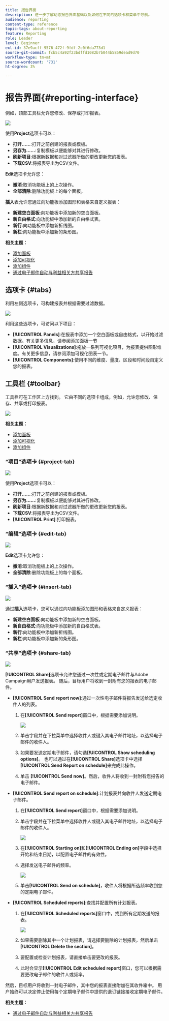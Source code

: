 ```yaml
---
title: 报告界面
description: 进一步了解动态报告界面基础以及如何在不同的选项卡和菜单中导航。
audience: reporting
content-type: reference
topic-tags: about-reporting
feature: Reporting
role: Leader
level: Beginner
exl-id: 37e9acff-9576-472f-9fdf-2c0f6da773d1
source-git-commit: fcb5c4a92f23bdffd1082b7b044b5859dead9d70
workflow-type: tm+mt
source-wordcount: '731'
ht-degree: 3%

---
```


# 报告界面{#reporting-interface}

例如，顶部工具栏允许您修改、保存或打印报表。

![](assets/dynamic_report_toolbar.png)

使用&#x200B;**Project**&#x200B;选项卡可以：

* **打开……**:打开之前创建的报表或模板。
* **另存为……**:复制模板以便能够对其进行修改。
* **刷新项目**:根据新数据和对过滤器所做的更改更新您的报表。
* **下载CSV**:将报表导出为CSV文件。

**Edit**&#x200B;选项卡允许您：

* **撤消**:取消功能板上的上次操作。
* **全部清除**:删除功能板上的每个面板。

**插入**&#x200B;表允许您通过向功能板添加图形和表格来自定义报表：

* **新建空白面板**:向功能板中添加新的空白面板。
* **新自由格式**:向功能板中添加新的自由格式表。
* **新行**:向功能板中添加新折线图。
* **新栏**:向功能板中添加新的条形图。

**相关主题：**

* [添加面板](../../reporting/using/adding-panels.md)
* [添加可视化](../../reporting/using/adding-visualizations.md)
* [添加组件](../../reporting/using/adding-components.md)
* [通过电子邮件自动与利益相关方共享报告](https://helpx.adobe.com/campaign/kb/simplify-campaign-management.html#Reportandshareinsightswithallstakeholders)

## 选项卡 {#tabs}

利用左侧选项卡，可构建报表并根据需要过滤数据。

![](assets/dynamic_report_interface.png)

利用这些选项卡，可访问以下项目：

* **[!UICONTROL Panels]**:在报表中添加一个空白面板或自由格式，以开始过滤数据。有关更多信息，请参阅添加面板一节
* **[!UICONTROL Visualizations]**:拖放一系列可视化项目，为报表提供图形维度。有关更多信息，请参阅添加可视化图表一节。
* **[!UICONTROL Components]**:使用不同的维度、量度、区段和时间段自定义您的报表。

## 工具栏 {#toolbar}

工具栏可在工作区上方找到。 它由不同的选项卡组成，例如，允许您修改、保存、共享或打印报表。

![](assets/dynamic_report_toolbar.png)

**相关主题：**

* [添加面板](../../reporting/using/adding-panels.md)
* [添加可视化](../../reporting/using/adding-visualizations.md)
* [添加组件](../../reporting/using/adding-components.md)

### “项目”选项卡 {#project-tab}

![](assets/tab_project.png)

使用&#x200B;**Project**&#x200B;选项卡可以：

* **打开……**:打开之前创建的报表或模板。
* **另存为……**:复制模板以便能够对其进行修改。
* **刷新项目**:根据新数据和对过滤器所做的更改更新您的报表。
* **下载CSV**:将报表导出为CSV文件。
* **[!UICONTROL Print]**:打印报表。

### “编辑”选项卡 {#edit-tab}

![](assets/tab_edit.png)

**Edit**&#x200B;选项卡允许您：

* **撤消**:取消功能板上的上次操作。
* **全部清除**:删除功能板上的每个面板。

### “插入”选项卡 {#insert-tab}

![](assets/tab_insert.png)

通过&#x200B;**插入**&#x200B;选项卡，您可以通过向功能板添加图形和表格来自定义报表：

* **新建空白面板**:向功能板中添加新的空白面板。
* **新自由格式**:向功能板中添加新的自由格式表。
* **新行**:向功能板中添加新折线图。
* **新栏**:向功能板中添加新的条形图。

### “共享”选项卡 {#share-tab}

![](assets/tab_share_1.png)

**[!UICONTROL Share]**&#x200B;选项卡允许您通过一次性或定期电子邮件与Adobe Campaign用户发送报表。 随后，目标用户将收到一封附有您的报表的电子邮件。

* **[!UICONTROL Send report now]**:通过一次性电子邮件将报告发送给选定收件人的列表。

   1. 在&#x200B;**[!UICONTROL Send report]**&#x200B;窗口中，根据需要添加说明。

      ![](assets/tab_share_4.png)

   1. 单击字段并在下拉菜单中选择收件人或键入其电子邮件地址，以选择电子邮件的收件人。
   1. 如果要发送定期电子邮件，请勾选&#x200B;**[!UICONTROL Show scheduling options]**。 也可以通过在&#x200B;**[!UICONTROL Share]**&#x200B;选项卡中选择&#x200B;**[!UICONTROL Send Report on schedule]**&#x200B;来完成此操作。
   1. 单击 **[!UICONTROL Send now]**。然后，收件人将收到一封附有您报告的电子邮件。

* **[!UICONTROL Send report on schedule]**:计划报表并向收件人发送定期电子邮件。

   1. 在&#x200B;**[!UICONTROL Send report]**&#x200B;窗口中，根据需要添加说明。
   1. 单击字段并在下拉菜单中选择收件人或键入其电子邮件地址，以选择电子邮件的收件人。

      ![](assets/tab_share_5.png)

   1. 在&#x200B;**[!UICONTROL Starting on]**&#x200B;和&#x200B;**[!UICONTROL Ending on]**&#x200B;字段中选择开始和结束日期，以配置电子邮件的有效性。
   1. 选择发送电子邮件的频率。

      ![](assets/tab_share_2.png)

   1. 单击&#x200B;**[!UICONTROL Send on schedule]**，收件人将根据所选频率收到您的定期电子邮件。

* **[!UICONTROL Scheduled reports]**:查找并配置所有计划报表。

   1. 在&#x200B;**[!UICONTROL Scheduled reports]**&#x200B;窗口中，找到所有定期发送的报表。

      ![](assets/tab_share_3.png)

   1. 如果需要删除其中一个计划报表，请选择要删除的计划报表，然后单击&#x200B;**[!UICONTROL Delete the section]**。
   1. 要配置或检查计划报表，请直接单击要更改的报表。
   1. 此时会显示&#x200B;**[!UICONTROL Edit scheduled report]**&#x200B;窗口，您可以根据需要更改电子邮件的收件人或频率。

然后，目标用户将收到一封电子邮件，其中您的报表直接附加在其收件箱中。 用户始终可以决定停止使用每个定期电子邮件中提供的退订链接接收定期电子邮件。

**相关主题：**

* [通过电子邮件自动与利益相关方共享报告](https://helpx.adobe.com/campaign/kb/simplify-campaign-management.html#Reportandshareinsightswithallstakeholders)
